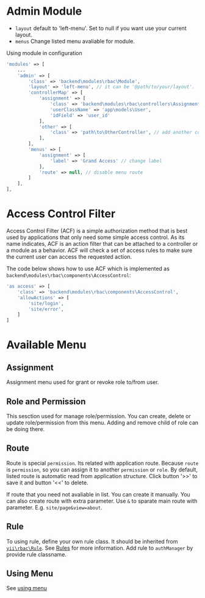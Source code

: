 Admin Module
============
- `layout` default to 'left-menu'. Set to null if you want use your current layout.
- `menus` Change listed menu avaliable for module.

Using module in configuration

```php
'modules' => [
    ...
    'admin' => [
        'class' => 'backend\modules\rbac\Module',
        'layout' => 'left-menu', // it can be '@path/to/your/layout'.
        'controllerMap' => [
            'assignment' => [
                'class' => 'backend\modules\rbac\controllers\AssignmentController',
                'userClassName' => 'app\models\User',
                'idField' => 'user_id'
            ],
            'other' => [
                'class' => 'path\to\OtherController', // add another controller
            ],
        ],
        'menus' => [
            'assignment' => [
                'label' => 'Grand Access' // change label
            ],
            'route' => null, // disable menu route 
        ]
	],
],
```

Access Control Filter
======================
Access Control Filter (ACF) is a simple authorization method that is best used by applications that only need some simple access control. 
As its name indicates, ACF is an action filter that can be attached to a controller or a module as a behavior. 
ACF will check a set of access rules to make sure the current user can access the requested action.

The code below shows how to use ACF which is implemented as `backend\modules\rbac\components\AccessControl`:

```php
'as access' => [
    'class' => 'backend\modules\rbac\components\AccessControl',
    'allowActions' => [
        'site/login', 
        'site/error',
    ]
]
```


Available Menu
==============
Assignment
---------
Assignment menu used for grant or revoke role to/from user.

Role and Permission
-------------------
This sesction used for manage role/permission. You can create, delete or update role/permission from this menu.
Adding and remove child of role can be doing there.

Route
-----
Route is special `permission`. Its related with application route. Because `route` is `permission`, 
so you can assign it to another `permission` or `role`. 
By default, listed route is automatic read from application structure.
Click button '>>' to save it and button '<<' to delete.

If route that you need not avaliable in list. You can create it manually. You can also create route
with extra parameter. Use `&` to sparate main route with parameter. E.g. `site/page&view=about`.

Rule
----
To using rule, define your own rule class. It should be inherited from 
[`yii\rbac\Rule`](http://www.yiiframework.com/doc-2.0/yii-rbac-rule.html).
See [Rules](http://www.yiiframework.com/doc-2.0/guide-security-authorization.html#using-rules) for more information.
Add rule to `authManager` by provide rule classname.

Using Menu
----------
See [using menu](using-menu.md)
